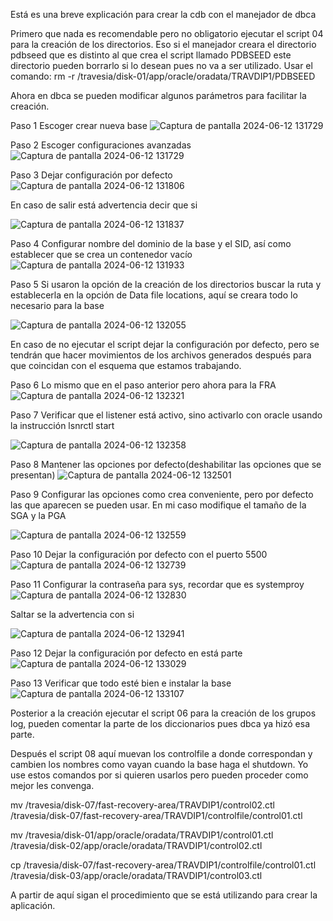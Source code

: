 Está es una breve explicación para crear la cdb con el manejador de dbca

Primero que nada es recomendable pero no obligatorio ejecutar el script 04 para la creación de los directorios.
Eso si el manejador creara el directorio pdbseed que es distinto al que crea el script llamado PDBSEED este directorio pueden borrarlo si lo desean pues no va a ser utilizado.
Usar el comando:
rm  -r /travesia/disk-01/app/oracle/oradata/TRAVDIP1/PDBSEED

Ahora en dbca se pueden modificar algunos parámetros para facilitar la creación.

Paso 1 Escoger crear nueva base
![Captura de pantalla 2024-06-12 131729](https://github.com/scriptgit/TravesiaVacacional/assets/38197638/8b009b07-e922-4cbc-9fd1-f6af136b348f)

Paso 2 Escoger configuraciones avanzadas
![Captura de pantalla 2024-06-12 131729](https://github.com/scriptgit/TravesiaVacacional/assets/38197638/88a5cc05-8a9b-4c6c-a3dd-310aedb62608)

Paso 3 Dejar configuración por defecto
![Captura de pantalla 2024-06-12 131806](https://github.com/scriptgit/TravesiaVacacional/assets/38197638/7938eeed-9fec-40da-85fc-cef487483ca3)

En caso de salir está advertencia decir que si

![Captura de pantalla 2024-06-12 131837](https://github.com/scriptgit/TravesiaVacacional/assets/38197638/0a8617e0-da8f-42d2-854c-7dcb4230b0c4)

Paso 4 Configurar nombre del dominio de la base y el SID, así como establecer que se crea un contenedor vacío
![Captura de pantalla 2024-06-12 131933](https://github.com/scriptgit/TravesiaVacacional/assets/38197638/cceed0f5-f985-4b8c-bf00-3b6ca653e646)

Paso 5 Si usaron la opción de la creación de los directorios buscar la ruta y establecerla en la opción de Data file locations,
aquí se creara todo lo necesario para la base

![Captura de pantalla 2024-06-12 132055](https://github.com/scriptgit/TravesiaVacacional/assets/38197638/f3ed670b-377f-49fa-a27a-a7589b45952f)

En caso de no ejecutar el script dejar la configuración por defecto, pero se tendrán que hacer movimientos de los archivos generados después para que coincidan con el esquema que estamos trabajando.

Paso 6 Lo mismo que en el paso anterior pero ahora para la FRA
![Captura de pantalla 2024-06-12 132321](https://github.com/scriptgit/TravesiaVacacional/assets/38197638/cddccad3-31fe-4d31-a2f2-eea8a93608de)

Paso 7 Verificar que el listener está activo, sino activarlo con oracle usando la instrucción
lsnrctl start

![Captura de pantalla 2024-06-12 132358](https://github.com/scriptgit/TravesiaVacacional/assets/38197638/95dd1709-f7e7-4cac-b180-a05229c0c8e4)

Paso 8 Mantener las opciones por defecto(deshabilitar las opciones que se presentan)
![Captura de pantalla 2024-06-12 132501](https://github.com/scriptgit/TravesiaVacacional/assets/38197638/0ca1a332-4ead-4740-9347-3e8a13c0eeaa)

Paso 9 Configurar las opciones como crea conveniente, pero por defecto las que aparecen se pueden usar.
En mi caso modifique el tamaño de la SGA y la PGA

![Captura de pantalla 2024-06-12 132559](https://github.com/scriptgit/TravesiaVacacional/assets/38197638/f6ad1f4f-b322-43c4-8e02-f9cc3107c5bc)

Paso 10 Dejar la configuración por defecto con el puerto 5500
![Captura de pantalla 2024-06-12 132739](https://github.com/scriptgit/TravesiaVacacional/assets/38197638/c12e4db4-f602-4571-8fd6-d07cef455e7b)

Paso 11 Configurar la contraseña para sys, recordar que es systemproy
![Captura de pantalla 2024-06-12 132830](https://github.com/scriptgit/TravesiaVacacional/assets/38197638/26550e6a-bcb6-45a8-9d32-1f833013abe2)

Saltar se la advertencia con si

![Captura de pantalla 2024-06-12 132941](https://github.com/scriptgit/TravesiaVacacional/assets/38197638/e23fa40b-ebb8-4478-8863-d62655a0961b)

Paso 12 Dejar la configuración por defecto en está parte
![Captura de pantalla 2024-06-12 133029](https://github.com/scriptgit/TravesiaVacacional/assets/38197638/84ac0092-be2d-45cf-b773-88af67df4c72)

Paso 13 Verificar que todo esté bien e instalar la base 
![Captura de pantalla 2024-06-12 133107](https://github.com/scriptgit/TravesiaVacacional/assets/38197638/338440d8-4844-4040-941f-8ed8343797c1)



Posterior a la creación ejecutar el script 06 para la creación de los grupos log, pueden comentar la parte de los diccionarios pues dbca ya 
hizó esa parte.

Después el script 08 aquí muevan los controlfile a donde correspondan y cambien los nombres como vayan cuando la base haga el shutdown. 
Yo use estos comandos por si quieren usarlos pero pueden proceder como mejor les convenga.

mv /travesia/disk-07/fast-recovery-area/TRAVDIP1/control02.ctl /travesia/disk-07/fast-recovery-area/TRAVDIP1/controlfile/control01.ctl

mv /travesia/disk-01/app/oracle/oradata/TRAVDIP1/control01.ctl /travesia/disk-02/app/oracle/oradata/TRAVDIP1/control02.ctl

cp /travesia/disk-07/fast-recovery-area/TRAVDIP1/controlfile/control01.ctl /travesia/disk-03/app/oracle/oradata/TRAVDIP1/control03.ctl

A partir de aquí sigan el procedimiento que se está utilizando para crear la aplicación.
